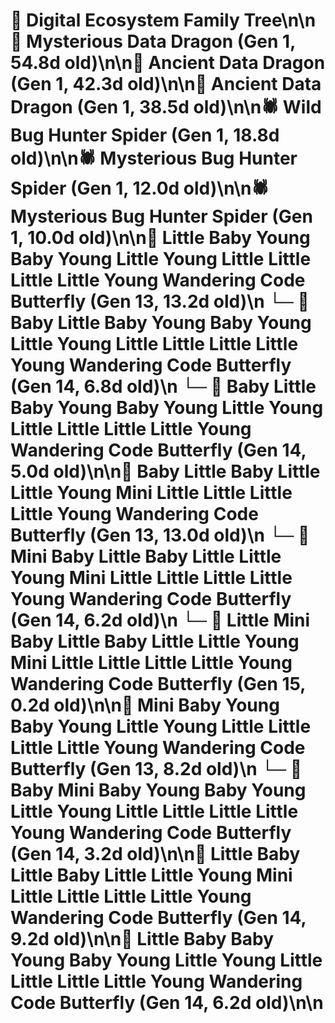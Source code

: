 # 🌳 Digital Ecosystem Family Tree\n\n🐉 Mysterious Data Dragon (Gen 1, 54.8d old)\n\n🐉 Ancient Data Dragon (Gen 1, 42.3d old)\n\n🐉 Ancient Data Dragon (Gen 1, 38.5d old)\n\n🕷️ Wild Bug Hunter Spider (Gen 1, 18.8d old)\n\n🕷️ Mysterious Bug Hunter Spider (Gen 1, 12.0d old)\n\n🕷️ Mysterious Bug Hunter Spider (Gen 1, 10.0d old)\n\n🦋 Little Baby Young Baby Young Little Young Little Little Little Little Young Wandering Code Butterfly (Gen 13, 13.2d old)\n  └─ 🦋 Baby Little Baby Young Baby Young Little Young Little Little Little Little Young Wandering Code Butterfly (Gen 14, 6.8d old)\n  └─ 🦋 Baby Little Baby Young Baby Young Little Young Little Little Little Little Young Wandering Code Butterfly (Gen 14, 5.0d old)\n\n🦋 Baby Little Baby Little Little Young Mini Little Little Little Little Young Wandering Code Butterfly (Gen 13, 13.0d old)\n  └─ 🦋 Mini Baby Little Baby Little Little Young Mini Little Little Little Little Young Wandering Code Butterfly (Gen 14, 6.2d old)\n    └─ 🦋 Little Mini Baby Little Baby Little Little Young Mini Little Little Little Little Young Wandering Code Butterfly (Gen 15, 0.2d old)\n\n🦋 Mini Baby Young Baby Young Little Young Little Little Little Little Young Wandering Code Butterfly (Gen 13, 8.2d old)\n  └─ 🦋 Baby Mini Baby Young Baby Young Little Young Little Little Little Little Young Wandering Code Butterfly (Gen 14, 3.2d old)\n\n🦋 Little Baby Little Baby Little Little Young Mini Little Little Little Little Young Wandering Code Butterfly (Gen 14, 9.2d old)\n\n🦋 Little Baby Baby Young Baby Young Little Young Little Little Little Little Young Wandering Code Butterfly (Gen 14, 6.2d old)\n\n